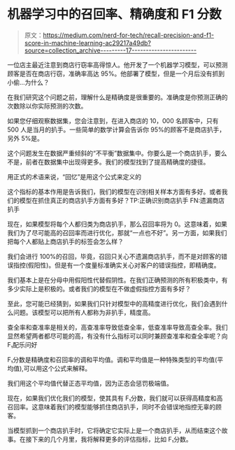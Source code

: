 # 机器学习中的召回率、精确度和 F1 分数

> 原文：<https://medium.com/nerd-for-tech/recall-precision-and-f1-score-in-machine-learning-ac29217a49db?source=collection_archive---------17----------------------->

一位店主最近注意到商店行窃率高得惊人。他开发了一个机器学习模型，可以预测顾客是否在商店行窃，准确率高达 95%。他部署了模型，但是一个月后没有抓到小偷…为什么？

在我们研究这个问题之前，理解什么是精确度是很重要的。准确度是你预测正确的次数除以你实际预测的次数。

如果您仔细观察数据集，您会注意到，在进入商店的 10，000 名顾客中，只有 500 人是当月的扒手。一些简单的数学计算会告诉你 95%的顾客不是商店扒手，另外 5%是。

这个问题发生在数据严重倾斜的“不平衡”数据集中。你要么是一个商店扒手，要么不是，前者在数据集中出现得更多。我们的模型找到了提高精确度的捷径。

用正式的术语来说，“回忆”是用这个公式来定义的

这个指标的基本作用是告诉我们，我们的模型在识别相关样本方面有多好。或者我们的模型在抓住真正的商店扒手方面有多好？TP:正确识别商店扒手 FN:遗漏商店扒手

现在，如果模型将每个人都归类为商店扒手，那么召回率将为 0。这意味着，如果我们为了尽可能高的召回率而进行优化，那就“一点也不好”。另一方面，如果我们把每个人都贴上商店扒手的标签会怎么样？

我们会进行 100%的召回，毕竟，召回只关心不遗漏商店扒手，而不是对顾客的错误指控(假阳性)。但是有一个度量标准确实关心对客户的错误指控，即精确度。

我们基本上是在分母中用假阳性代替假阴性。在我们正确预测的所有积极类中，有多少实际上是积极的。或者我们的模型在不做虚假指控方面有多好？

至此，您可能已经猜到，如果我们只针对模型中的高精度进行优化，我们会遇到什么问题。该模型可以把所有人都称为非扒手，精度高。

查全率和查准率是相关的，高查准率导致低查全率，低查准率导致高查全率。我们显然希望两者都尽可能的高，有没有什么指标可以同时兼顾查准率和查全率呢？向 F₁配乐问好

F₁分数是精确度和召回率的调和平均值。调和平均值是一种特殊类型的平均值(平均值),可以用这个公式来解释。

我们用这个平均值代替正态平均值，因为正态会惩罚极端值。

现在，如果我们优化我们的模型，使其具有 F₁分数，我们就可以获得高精度和高召回率。这意味着我们的模型能够抓住商店扒手，同时不会错误地指控无辜的顾客。

当模型抓到一个商店扒手时，它将确定它实际上是一个商店扒手，从而结束这个故事。在接下来的几个月里，我将解释更多的评估指标，比如 F₁分数。